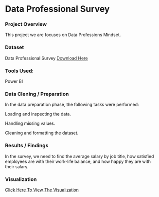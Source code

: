 # Data Professional Survey

### Project Overview

This project we are focuses on Data Professions Mindset.


### Dataset

Data Professional Survey [Download Here](https://github.com/Indumathi12/Power-BI-projects/blob/main/Power%20BI%20-%20Final%20Project%20(2).xlsx)


### Tools Used:

Power BI


### Data Clening / Preparation

In the data preparation phase, the following tasks were performed:

Loading and inspecting the data.

Handling missing values.

Cleaning and formatting the dataset.

### Results / Findings

In the survey, we need to find the average salary by job title, how satisfied employees are with their work-life balance, and how happy they are with their salary.

### Visualization

[Click Here To View The Visualization](https://github.com/Indumathi12/Power-BI-projects/blob/main/power%20BI%20final%20project.pdf)
